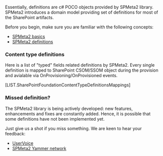 

Essentially, definitions are c# POCO objects provided by SPMeta2 library.
SPMeta2 introduces a domain model providing set of definitions for most of the SharePoint artifacts.

Before you begin, make sure you are familiar with the following concepts:

* [SPMeta2 basics](/spmeta2/basics/)
* [SPMeta2 definitions](/spmeta2/definitions/)

### Content type definitions
Here is a list of "typed" fields related definitions by SPMeta2. 
Every single definition is mapped to SharePoint CSOM/SSOM object during the provision and avialable via OnProvisioning/OnProvisioned events.

[LIST.SharePointFoundationContentTypeDefinitionsMappings]

### Missed definition?

The SPMeta2 library is being actively developed: new features, enhancements and fixes are constantly added. Hence, it is possible that some definitions have not been implemented yet. 

Just give us a shot if you miss something. We are keen to hear your feedback:

* [UserVoice](https://subpointsolutions.uservoice.com)
* [SPMeta2 Yammer network](https://www.yammer.com/spmeta2feedback) 
